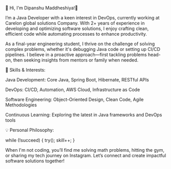 👋 Hi, I'm Dipanshu Maddheshiya!🚀

I’m a Java Developer with a keen interest in DevOps, currently working at Carelon global solutions Company. With 2+ years of experience in developing and optimizing software solutions, I enjoy crafting clean, efficient code while automating processes to enhance productivity.

As a final-year engineering student, I thrive on the challenge of solving complex problems, whether it's debugging Java code or setting up CI/CD pipelines. I believe in a proactive approach—first tackling problems head-on, then seeking insights from mentors or family when needed.

🔧 Skills & Interests:

Java Development: Core Java, Spring Boot, Hibernate, RESTful APIs

DevOps: CI/CD, Automation, AWS Cloud, Infrastructure as Code

Software Engineering: Object-Oriented Design, Clean Code, Agile Methodologies

Continuous Learning: Exploring the latest in Java frameworks and DevOps tools

💡 Personal Philosophy:

while (!succeed) {
 try();
 skill++;
}

When I'm not coding, you’ll find me solving math problems, hitting the gym, or sharing my tech journey on Instagram. Let’s connect and create impactful software solutions together!
